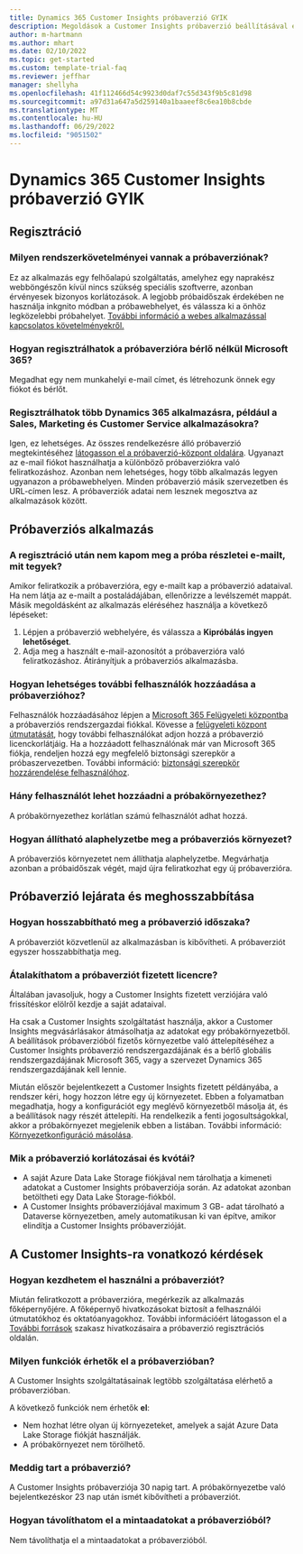 ```yaml
---
title: Dynamics 365 Customer Insights próbaverzió GYIK
description: Megoldások a Customer Insights próbaverzió beállításával és kezelésével kapcsolatos gyakori kérdésekre. Tájékoztatás a platform- és alkalmazásspecifikus problémák megoldásához.
author: m-hartmann
ms.author: mhart
ms.date: 02/10/2022
ms.topic: get-started
ms.custom: template-trial-faq
ms.reviewer: jeffhar
manager: shellyha
ms.openlocfilehash: 41f112466d54c9923d0daf7c55d343f9b5c81d98
ms.sourcegitcommit: a97d31a647a5d259140a1baaeef8c6ea10b8cbde
ms.translationtype: MT
ms.contentlocale: hu-HU
ms.lasthandoff: 06/29/2022
ms.locfileid: "9051502"
---
```

# <a name="dynamics-365-customer-insights-trial-faq"></a>Dynamics 365 Customer Insights próbaverzió GYIK

## <a name="sign-up"></a>Regisztráció

### <a name="what-are-the-system-requirements-for-the-trial"></a>Milyen rendszerkövetelményei vannak a próbaverziónak?

Ez az alkalmazás egy felhőalapú szolgáltatás, amelyhez egy naprakész webböngészőn kívül nincs szükség speciális szoftverre, azonban érvényesek bizonyos korlátozások. A legjobb próbaidőszak érdekében ne használja inkgnito módban a próbawebhelyet, és válassza ki a önhöz legközelebbi próbahelyet. [További információ a webes alkalmazással kapcsolatos követelményekről.](/power-platform/admin/web-application-requirements)

### <a name="how-do-i-sign-up-for-the-trial-without-a-microsoft-365-tenant"></a>Hogyan regisztrálhatok a próbaverzióra bérlő nélkül Microsoft 365?

Megadhat egy nem munkahelyi e-mail címet, és létrehozunk önnek egy fiókot és bérlőt.

### <a name="can-i-sign-up-for-multiple-dynamics-365-apps-such-as-sales-marketing-and-customer-service"></a>Regisztrálhatok több Dynamics 365 alkalmazásra, például a Sales, Marketing és Customer Service alkalmazásokra?

Igen, ez lehetséges. Az összes rendelkezésre álló próbaverzió megtekintéséhez [látogasson el a próbaverzió-központ oldalára](https://dynamics.microsoft.com/dynamics-365-free-trial). Ugyanazt az e-mail fiókot használhatja a különböző próbaverziókra való feliratkozáshoz. Azonban nem lehetséges, hogy több alkalmazás legyen ugyanazon a próbawebhelyen. Minden próbaverzió másik szervezetben és URL-címen lesz. A próbaverziók adatai nem lesznek megosztva az alkalmazások között.

## <a name="trial-app"></a>Próbaverziós alkalmazás

### <a name="i-didnt-receive-the-trial-details-email-after-signing-up-what-should-i-do"></a>A regisztráció után nem kapom meg a próba részletei e-mailt, mit tegyek?

Amikor feliratkozik a próbaverzióra, egy e-mailt kap a próbaverzió adataival. Ha nem látja az e-mailt a postaládájában, ellenőrizze a levélszemét mappát. Másik megoldásként az alkalmazás eléréséhez használja a következő lépéseket:

1. Lépjen a próbaverzió webhelyére, és válassza a **Kipróbálás ingyen lehetőséget**.
1. Adja meg a használt e-mail-azonosítót a próbaverzióra való feliratkozáshoz. Átirányítjuk a próbaverziós alkalmazásba.

### <a name="how-do-i-add-more-users-to-a-trial"></a>Hogyan lehetséges további felhasználók hozzáadása a próbaverzióhoz?

Felhasználók hozzáadásához lépjen a [Microsoft 365 Felügyeleti központba](https://admin.microsoft.com) a próbaverziós rendszergazdai fiókkal. Kövesse a [felügyeleti központ útmutatását](/microsoft-365/admin/add-users/add-users), hogy további felhasználókat adjon hozzá a próbaverzió licenckorlátjáig. Ha a hozzáadott felhasználónak már van Microsoft 365 fiókja, rendeljen hozzá egy megfelelő biztonsági szerepkör a próbaszervezetben. További információ: [biztonsági szerepkör hozzárendelése felhasználóhoz](/power-platform/admin/create-users-assign-online-security-roles#assign-a-security-role-to-a-user).

### <a name="how-many-users-can-i-add-to-my-trial-environment"></a>Hány felhasználót lehet hozzáadni a próbakörnyezethez?

A próbakörnyezethez korlátlan számú felhasználót adhat hozzá.

### <a name="how-do-i-reset-the-trial-environment"></a>Hogyan állítható alaphelyzetbe meg a próbaverziós környezet?

A próbaverziós környezetet nem állíthatja alaphelyzetbe. Megvárhatja azonban a próbaidőszak végét, majd újra feliratkozhat egy új próbaverzióra.

## <a name="trial-expiration-and-extension"></a>Próbaverzió lejárata és meghosszabbítása

### <a name="how-do-i-extend-the-trial"></a>Hogyan hosszabbítható meg a próbaverzió időszaka?

A próbaverziót közvetlenül az alkalmazásban is kibővítheti. A próbaverziót egyszer hosszabbíthatja meg.

### <a name="can-i-convert-the-trial-to-a-paid-license"></a>Átalakíthatom a próbaverziót fizetett licencre?

Általában javasoljuk, hogy a Customer Insights fizetett verziójára való frissítéskor elölről kezdje a saját adataival. 

Ha csak a Customer Insights szolgáltatást használja, akkor a Customer Insights megvásárlásakor átmásolhatja az adatokat egy próbakörnyezetből. A beállítások próbaverzióból fizetős környezetbe való áttelepítéséhez a Customer Insights próbaverzió rendszergazdájának és a bérlő globális rendszergazdájának Microsoft 365, vagy a szervezet Dynamics 365 rendszergazdájának kell lennie.

Miután először bejelentkezett a Customer Insights fizetett példányába, a rendszer kéri, hogy hozzon létre egy új környezetet. Ebben a folyamatban megadhatja, hogy a konfigurációt egy meglévő környezetből másolja át, és a beállítások nagy részét áttelepíti. Ha rendelkezik a fenti jogosultságokkal, akkor a próbakörnyezet megjelenik ebben a listában. További információ: [Környezetkonfiguráció másolása](create-environment.md#copy-the-environment-configuration).

### <a name="what-are-the-trial-limits-and-quotas"></a>Mik a próbaverzió korlátozásai és kvótái?

- A saját Azure Data Lake Storage fiókjával nem tárolhatja a kimeneti adatokat a Customer Insights próbaverziója során. Az adatokat azonban betöltheti egy Data Lake Storage-fiókból.
- A Customer Insights próbaverziójával maximum 3 GB- adat tárolható a Dataverse környezetben, amely automatikusan ki van építve, amikor elindítja a Customer Insights próbaverzióját.

## <a name="customer-insights-specific-questions"></a>A Customer Insights-ra vonatkozó kérdések

### <a name="how-do-i-start-using-the-trial"></a>Hogyan kezdhetem el használni a próbaverziót?

Miután feliratkozott a próbaverzióra, megérkezik az alkalmazás főképernyőjére. A főképernyő hivatkozásokat biztosít a felhasználói útmutatókhoz és oktatóanyagokhoz. További információért látogasson el a [További források](trial-signup.md#additional-resources) szakasz hivatkozásaira a próbaverzió regisztrációs oldalán.

### <a name="what-features-are-available-in-the-trial"></a>Milyen funkciók érhetők el a próbaverzióban?

A Customer Insights szolgáltatásainak legtöbb szolgáltatása elérhető a próbaverzióban.

A következő funkciók nem érhetők **el**:

- Nem hozhat létre olyan új környezeteket, amelyek a saját Azure Data Lake Storage fiókját használják.
- A próbakörnyezet nem törölhető.

### <a name="how-long-does-the-trial-last"></a>Meddig tart a próbaverzió?

A Customer Insights próbaverziója 30 napig tart. A próbakörnyezetbe való bejelentkezéskor 23 nap után ismét kibővítheti a próbaverziót.

### <a name="how-do-i-remove-sample-data-from-the-trial"></a>Hogyan távolíthatom el a mintaadatokat a próbaverzióból?

Nem távolíthatja el a mintaadatokat a próbaverzióból.
